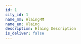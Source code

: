 ```yaml
---
id: 1
city_id: 1
name_mm: HlaingMM
name_en: Hlaing
description: Hlaing Description
is_deliver: false
---
```

